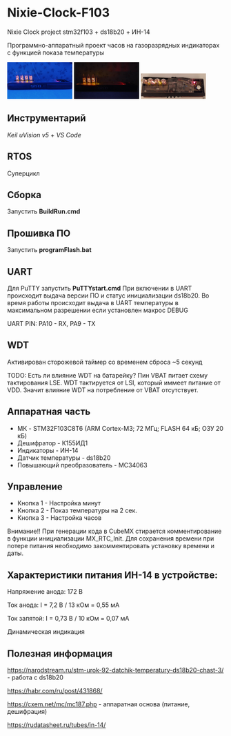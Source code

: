 # Nixie-Clock-F103
Nixie Clock project stm32f103 + ds18b20 + ИН-14

Программно-аппаратный проект часов на газоразрядных индикаторах с функцией показа температуры

<img src="https://github.com/sergey12malyshev/Nixie-Clock-F103//raw/master/pictures/1677171791876.jpg" width=30% height=35%> <img src="https://github.com/sergey12malyshev/Nixie-Clock-F103//raw/master/pictures/1677174372862.jpg" width=30% height=35%> <img src="https://github.com/sergey12malyshev/Nixie-Clock-F103//raw/master/pictures/1670937612155.jpg" width=30% height=30%> 

## Инструментарий
*Keil uVision v5* + *VS Code*

## RTOS
Суперцикл

## Сборка
Запустить **BuildRun.cmd**

## Прошивка ПО
Запустить **programFlash.bat**

## UART
Для PuTTY запустить **PuTTYstart.cmd**
При включении в UART происходит выдача версии ПО и статус инициализации ds18b20. Во время работы происходит выдача в UART температуры
в максимальном разрешении если установлен макрос DEBUG

UART PIN: PA10 - RX, PA9 - TX

## WDT
Активирован сторожевой таймер со временем сброса ~5 секунд

TODO: Есть ли влияние WDT на батарейку? Пин VBAT питает схему тактирования LSE. WDT тактируется от LSI, который иммеет питание от VDD. Значит влияние WDT на потребление от VBAT отсутствует.

## Аппаратная часть
- МК - STM32F103C8T6 (ARM Cortex-M3; 72 МГц; FLASH 64 кБ; ОЗУ 20 кБ)
- Дешифратор - К155ИД1
- Индикаторы - ИН-14
- Датчик температуры - ds18b20
- Повышающий преобразователь - MC34063

## Управление
- Кнопка 1 - Настройка минут
- Кнопка 2 - Показ температуры на 2 сек.
- Кнопка 3 - Настройка часов

Внимание!! При генерации кода в CubeMX стирается комментирование в функции инициализации MX_RTC_Init. Для сохранения времени при потере питания необходимо закомментировать установку времени и даты.

## Характеристики питания ИН-14 в устройстве:
Напряжение анода: 172 В

Ток анода: I = 7,2 В / 13 кОм = 0,55 мА

Ток запятой: I = 0,73 В / 10 кОм = 0,07 мА

Динамическая индикация

## Полезная информация
https://narodstream.ru/stm-urok-92-datchik-temperatury-ds18b20-chast-3/ - работа с ds18b20

https://habr.com/ru/post/431868/

https://cxem.net/mc/mc187.php - аппаратная основа (питание, дешифрация)

https://rudatasheet.ru/tubes/in-14/
